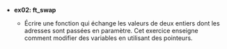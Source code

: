 - **ex02: ft_swap**

  - Écrire une fonction qui échange les valeurs de deux entiers dont les adresses sont passées en paramètre. Cet exercice enseigne comment modifier des variables en utilisant des pointeurs.